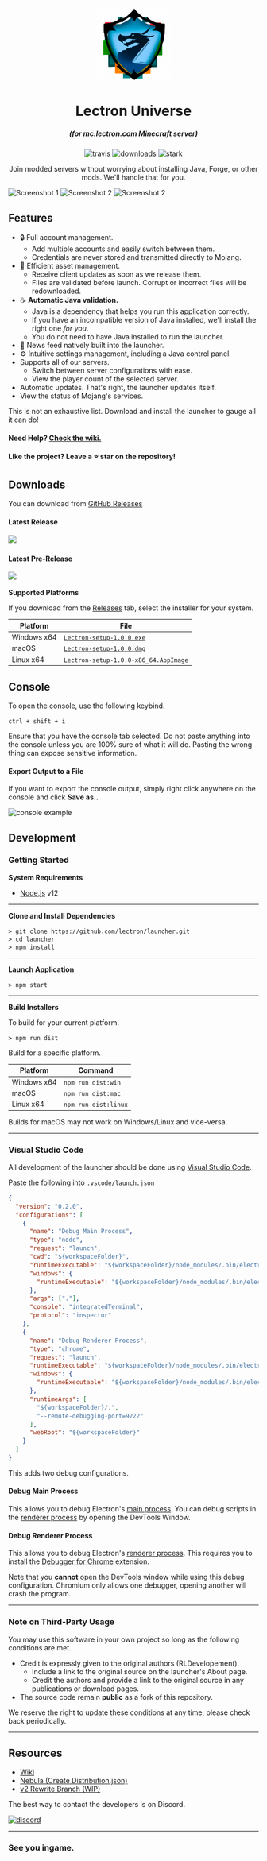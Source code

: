 <p align="center"><img src="./app/assets/images/icon.png" width="150px" height="150px" alt="aventium softworks"></p>

<h1 align="center">Lectron Universe</h1>

<em><h5 align="center">(for mc.lectron.com Minecraft server)</h5></em>

[<p align="center"><img src="https://img.shields.io/travis/lectron/lectronlauncher.svg?style=for-the-badge" alt="travis">](https://travis-ci.org/lectron/lectronlauncher) [<img src="https://img.shields.io/github/downloads/lectron/lectronlauncher/total.svg?style=for-the-badge" alt="downloads">](https://github.com/lectron/launcher/releases) <img src="https://forthebadge.com/images/badges/winter-is-coming.svg"  height="28px" alt="stark"></p>

<p align="center">Join modded servers without worrying about installing Java, Forge, or other mods. We'll handle that for you.</p>

![Screenshot 1](https://i.imgur.com/K4InOad.png)
![Screenshot 2](https://i.imgur.com/sMPhjCw.png)
![Screenshot 2](https://i.imgur.com/feFuoOB.png)


## Features

* 🔒 Full account management.
  * Add multiple accounts and easily switch between them.
  * Credentials are never stored and transmitted directly to Mojang.
* 📂 Efficient asset management.
  * Receive client updates as soon as we release them.
  * Files are validated before launch. Corrupt or incorrect files will be redownloaded.
* ☕ **Automatic Java validation.**
  * Java is a dependency that helps you run this application correctly.
  * If you have an incompatible version of Java installed, we'll install the right one *for you*.
  * You do not need to have Java installed to run the launcher.
* 📰 News feed natively built into the launcher.
* ⚙️ Intuitive settings management, including a Java control panel.
* Supports all of our servers.
  * Switch between server configurations with ease.
  * View the player count of the selected server.
* Automatic updates. That's right, the launcher updates itself.
*  View the status of Mojang's services.

This is not an exhaustive list. Download and install the launcher to gauge all it can do!

#### Need Help? [Check the wiki.][wiki]

#### Like the project? Leave a ⭐ star on the repository!

## Downloads

You can download from [GitHub Releases](https://github.com/lectron/launcher/releases)

#### Latest Release

[![](https://img.shields.io/github/release/lectron/lectronlauncher.svg?style=flat-square)](https://github.com/lectron/launcher/releases/latest)

#### Latest Pre-Release
[![](https://img.shields.io/github/release/lectron/lectronlauncher/all.svg?style=flat-square)](https://github.com/lectron/launcher/releases)

**Supported Platforms**

If you download from the [Releases](https://github.com/lectron/launcher/releases) tab, select the installer for your system.

| Platform | File |
| -------- | ---- |
| Windows x64 | [`Lectron-setup-1.0.0.exe`](https://github.com/lectron/launcher/releases/download/1.0.0/Lectron-setup-1.0.0.exe) |
| macOS | [`Lectron-setup-1.0.0.dmg`](https://github.com/lectron/launcher/releases/download/1.0.0/Lectron-setup-1.0.0.dmg) |
| Linux x64 | `Lectron-setup-1.0.0-x86_64.AppImage` |

## Console

To open the console, use the following keybind.

```console
ctrl + shift + i
```

Ensure that you have the console tab selected. Do not paste anything into the console unless you are 100% sure of what it will do. Pasting the wrong thing can expose sensitive information.

#### Export Output to a File

If you want to export the console output, simply right click anywhere on the console and click **Save as..**

![console example](https://i.imgur.com/T5e73jP.png)


## Development

### Getting Started

**System Requirements**

* [Node.js][nodejs] v12

---

**Clone and Install Dependencies**

```console
> git clone https://github.com/lectron/launcher.git
> cd launcher
> npm install
```

---

**Launch Application**

```console
> npm start
```

---

**Build Installers**

To build for your current platform.

```console
> npm run dist
```

Build for a specific platform.

| Platform    | Command              |
| ----------- | -------------------- |
| Windows x64 | `npm run dist:win`   |
| macOS       | `npm run dist:mac`   |
| Linux x64   | `npm run dist:linux` |

Builds for macOS may not work on Windows/Linux and vice-versa.

---

### Visual Studio Code

All development of the launcher should be done using [Visual Studio Code][vscode].

Paste the following into `.vscode/launch.json`

```JSON
{
  "version": "0.2.0",
  "configurations": [
    {
      "name": "Debug Main Process",
      "type": "node",
      "request": "launch",
      "cwd": "${workspaceFolder}",
      "runtimeExecutable": "${workspaceFolder}/node_modules/.bin/electron",
      "windows": {
        "runtimeExecutable": "${workspaceFolder}/node_modules/.bin/electron.cmd"
      },
      "args": ["."],
      "console": "integratedTerminal",
      "protocol": "inspector"
    },
    {
      "name": "Debug Renderer Process",
      "type": "chrome",
      "request": "launch",
      "runtimeExecutable": "${workspaceFolder}/node_modules/.bin/electron",
      "windows": {
        "runtimeExecutable": "${workspaceFolder}/node_modules/.bin/electron.cmd"
      },
      "runtimeArgs": [
        "${workspaceFolder}/.",
        "--remote-debugging-port=9222"
      ],
      "webRoot": "${workspaceFolder}"
    }
  ]
}
```

This adds two debug configurations.

#### Debug Main Process

This allows you to debug Electron's [main process][mainprocess]. You can debug scripts in the [renderer process][rendererprocess] by opening the DevTools Window.

#### Debug Renderer Process

This allows you to debug Electron's [renderer process][rendererprocess]. This requires you to install the [Debugger for Chrome][chromedebugger] extension.

Note that you **cannot** open the DevTools window while using this debug configuration. Chromium only allows one debugger, opening another will crash the program.

---

### Note on Third-Party Usage

You may use this software in your own project so long as the following conditions are met.

* Credit is expressly given to the original authors (RLDevelopement).
  * Include a link to the original source on the launcher's About page.
  * Credit the authors and provide a link to the original source in any publications or download pages.
* The source code remain **public** as a fork of this repository.

We reserve the right to update these conditions at any time, please check back periodically.

---

## Resources

* [Wiki][wiki]
* [Nebula (Create Distribution.json)][nebula]
* [v2 Rewrite Branch (WIP)][v2branch]

The best way to contact the developers is on Discord.

[![discord](https://discordapp.com/api/guilds/712744233282568242/embed.png?style=banner3)][discord]

---

### See you ingame.


[nodejs]: https://nodejs.org/en/ 'Node.js'
[vscode]: https://code.visualstudio.com/ 'Visual Studio Code'
[mainprocess]: https://electronjs.org/docs/tutorial/application-architecture#main-and-renderer-processes 'Main Process'
[rendererprocess]: https://electronjs.org/docs/tutorial/application-architecture#main-and-renderer-processes 'Renderer Process'
[chromedebugger]: https://marketplace.visualstudio.com/items?itemName=msjsdiag.debugger-for-chrome 'Debugger for Chrome'
[discord]: https://lec.tn/discord 'Discord'
[wiki]: https://github.com/lectron/lectron/wiki 'wiki'
[nebula]: https://github.com/lectron/Nebula 'lectron/Nebula'
[v2branch]: https://github.com/lectron/lectron/tree/ts-refactor 'v2 branch'
